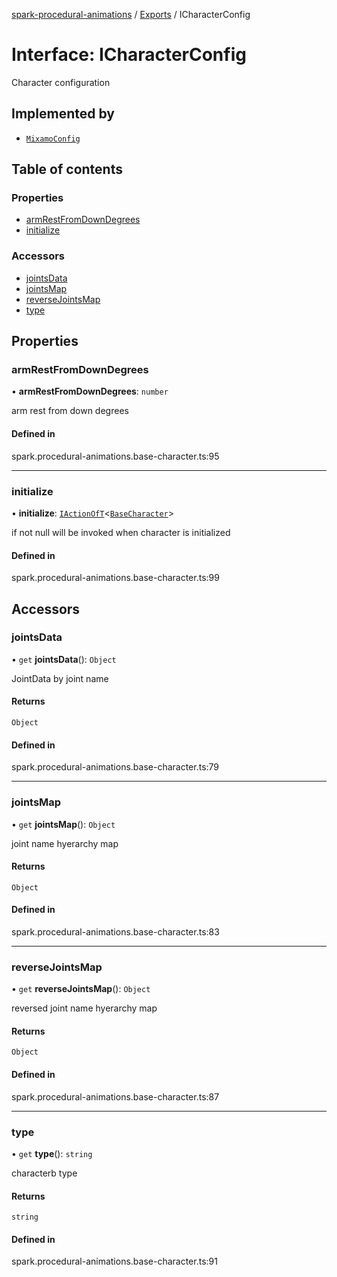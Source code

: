 [spark-procedural-animations](../README.md) / [Exports](../modules.md) / ICharacterConfig

# Interface: ICharacterConfig

Character configuration

## Implemented by

- [`MixamoConfig`](../classes/MixamoConfig.md)

## Table of contents

### Properties

- [armRestFromDownDegrees](ICharacterConfig.md#armrestfromdowndegrees)
- [initialize](ICharacterConfig.md#initialize)

### Accessors

- [jointsData](ICharacterConfig.md#jointsdata)
- [jointsMap](ICharacterConfig.md#jointsmap)
- [reverseJointsMap](ICharacterConfig.md#reversejointsmap)
- [type](ICharacterConfig.md#type)

## Properties

### armRestFromDownDegrees

• **armRestFromDownDegrees**: `number`

arm rest from down degrees

#### Defined in

spark.procedural-animations.base-character.ts:95

___

### initialize

• **initialize**: [`IActionOfT`](IActionOfT.md)<[`BaseCharacter`](../classes/BaseCharacter.md)\>

if not null will be invoked when character is initialized

#### Defined in

spark.procedural-animations.base-character.ts:99

## Accessors

### jointsData

• `get` **jointsData**(): `Object`

JointData by joint name

#### Returns

`Object`

#### Defined in

spark.procedural-animations.base-character.ts:79

___

### jointsMap

• `get` **jointsMap**(): `Object`

joint name hyerarchy map

#### Returns

`Object`

#### Defined in

spark.procedural-animations.base-character.ts:83

___

### reverseJointsMap

• `get` **reverseJointsMap**(): `Object`

reversed joint name hyerarchy map

#### Returns

`Object`

#### Defined in

spark.procedural-animations.base-character.ts:87

___

### type

• `get` **type**(): `string`

characterb type

#### Returns

`string`

#### Defined in

spark.procedural-animations.base-character.ts:91
